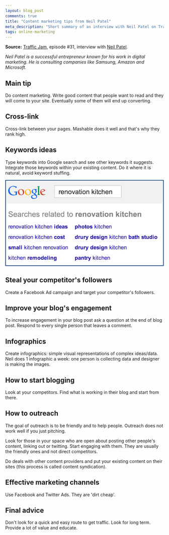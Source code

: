 ```yaml
---
layout: blog_post
comments: true
title: "Content marketing tips from Neil Patel"
meta_description: "Short summary of an interview with Neil Patel on Traffic Jam podcast about successfull internet marketing strategies."
tags: online-marketing
---
```


**Source:** [Traffic Jam](http://www.veravo.com/trafficjam/tj31-outreach-content-marketing-infographics-neil-patel/), episode #31, interview with <a href='http://en.wikipedia.org/wiki/Neil_Patel_(entrepreneur)'>Neil Patel</a>.

*Neil Patel is a successful entrepreneur known for his work in digital marketing. He is consulting companies like Samsung, Amazon and Microsoft.*

## Main tip

Do content marketing. Write good content that people want to read and they will come to your site. Eventually some of them will end up converting.

## Cross-link

Cross-link between your pages. Mashable does it well and that's why they rank high.

## Keywords ideas

Type keywords into Google search and see other keywords it suggests. Integrate those keywords within your existing content. Do it where it is natural, avoid keyword stuffing.


<img src='/image/blog/2014-04-02-write-good-content-nail-patel-interview.png' title='Get keywords ideas from Google suggestions' class='isMax100PercentWide'>

## Steal your competitor's followers

Create a Facebook Ad campaign and target your competitor's followers.

## Improve your blog's engagement

To increase engagement in your blog post ask a question at the end of blog post. Respond to every single person that leaves a comment.

## Infographics

Create infographics: simple visual representations of complex ideas/data. Neil does 1 infographic a week: one person is collecting data and designer is making the images.

## How to start blogging

Look at your competitors. Find what is working in their blog and start from there.

## How to outreach

The goal of outreach is to be friendly and to help people. Outreach does not work well if you just pitching.

Look for those in your space who are open about posting other people's content, linking out or twitting. Start engaging with them. They are usually the friendly ones and not direct competitors.

Do deals with other content providers and put your existing content on their sites (this process is called content syndication).

## Effective marketing channels

Use Facebook and Twitter Ads. They are 'dirt cheap'.

## Final advice

Don't look for a quick and easy route to get traffic. Look for long term. Provide a lot of value and educate.
